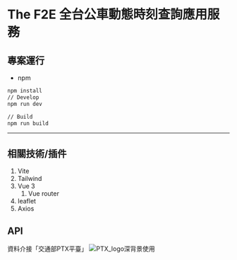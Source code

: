 # The F2E 全台公車動態時刻查詢應用服務

## 專案運行

-   npm

```bash
npm install
// Develop
npm run dev

// Build
npm run build
```

---

## 相關技術/插件

1. Vite
2. Tailwind
3. Vue 3
    1. Vue router
4. leaflet
5. Axios

## API

資料介接「交通部PTX平臺」
![PTX_logo深背景使用](https://user-images.githubusercontent.com/56685204/144094708-17f06165-783d-484b-aa1a-27128b3bde2e.png)
